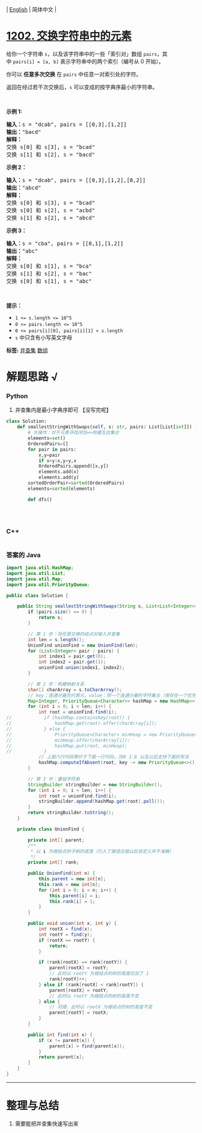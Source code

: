 | [English](README_EN.md) | 简体中文 |

# [1202. 交换字符串中的元素](https://leetcode-cn.com/problems/smallest-string-with-swaps)
<p>给你一个字符串&nbsp;<code>s</code>，以及该字符串中的一些「索引对」数组&nbsp;<code>pairs</code>，其中&nbsp;<code>pairs[i] =&nbsp;[a, b]</code>&nbsp;表示字符串中的两个索引（编号从 0 开始）。</p>

<p>你可以 <strong>任意多次交换</strong> 在&nbsp;<code>pairs</code>&nbsp;中任意一对索引处的字符。</p>

<p>返回在经过若干次交换后，<code>s</code>&nbsp;可以变成的按字典序最小的字符串。</p>

<p>&nbsp;</p>

<p><strong>示例 1:</strong></p>

<pre><strong>输入：</strong>s = &quot;dcab&quot;, pairs = [[0,3],[1,2]]
<strong>输出：</strong>&quot;bacd&quot;
<strong>解释：</strong> 
交换 s[0] 和 s[3], s = &quot;bcad&quot;
交换 s[1] 和 s[2], s = &quot;bacd&quot;
</pre>

<p><strong>示例 2：</strong></p>

<pre><strong>输入：</strong>s = &quot;dcab&quot;, pairs = [[0,3],[1,2],[0,2]]
<strong>输出：</strong>&quot;abcd&quot;
<strong>解释：</strong>
交换 s[0] 和 s[3], s = &quot;bcad&quot;
交换 s[0] 和 s[2], s = &quot;acbd&quot;
交换 s[1] 和 s[2], s = &quot;abcd&quot;</pre>

<p><strong>示例 3：</strong></p>

<pre><strong>输入：</strong>s = &quot;cba&quot;, pairs = [[0,1],[1,2]]
<strong>输出：</strong>&quot;abc&quot;
<strong>解释：</strong>
交换 s[0] 和 s[1], s = &quot;bca&quot;
交换 s[1] 和 s[2], s = &quot;bac&quot;
交换 s[0] 和 s[1], s = &quot;abc&quot;
</pre>

<p>&nbsp;</p>

<p><strong>提示：</strong></p>

<ul>
	<li><code>1 &lt;= s.length &lt;= 10^5</code></li>
	<li><code>0 &lt;= pairs.length &lt;= 10^5</code></li>
	<li><code>0 &lt;= pairs[i][0], pairs[i][1] &lt;&nbsp;s.length</code></li>
	<li><code>s</code>&nbsp;中只含有小写英文字母</li>
</ul>

**标签:**  [并查集](https://leetcode-cn.com/tag/union-find) [数组](https://leetcode-cn.com/tag/array) 
# 解题思路 √

### Python

1. 并查集内是最小字典序即可 【没写完呢】 

```python
class Solution:
    def smallestStringWithSwaps(self, s: str, pairs: List[List[int]]) -> str:
        # 大操作：对于元素寻找闭包=>构建互达集合
        elements=set()
        OrderedPairs=[]
        for pair in pairs:
            x,y=pair
            if x>y:x,y=y,x
            OrderedPairs.append([x,y])
            elements.add(x)
            elements.add(y)
        sortedOrderPair=sorted(OrderedPairs)
        elements=sorted(elements)

        def dfs()
        
        
```


```python

```

### C++

```cpp

```

### 答案的 Java

```java
import java.util.HashMap;
import java.util.List;
import java.util.Map;
import java.util.PriorityQueue;

public class Solution {

    public String smallestStringWithSwaps(String s, List<List<Integer>> pairs) {
        if (pairs.size() == 0) {
            return s;
        }

        // 第 1 步：将任意交换的结点对输入并查集
        int len = s.length();
        UnionFind unionFind = new UnionFind(len);
        for (List<Integer> pair : pairs) {
            int index1 = pair.get(0);
            int index2 = pair.get(1);
            unionFind.union(index1, index2);
        }

        // 第 2 步：构建映射关系
        char[] charArray = s.toCharArray();
        // key：连通分量的代表元，value：同一个连通分量的字符集合（保存在一个优先队列中）
        Map<Integer, PriorityQueue<Character>> hashMap = new HashMap<>(len);
        for (int i = 0; i < len; i++) {
            int root = unionFind.find(i);
//            if (hashMap.containsKey(root)) {
//                hashMap.get(root).offer(charArray[i]);
//            } else {
//                PriorityQueue<Character> minHeap = new PriorityQueue<>();
//                minHeap.offer(charArray[i]);
//                hashMap.put(root, minHeap);
//            }
            // 上面六行代码等价于下面一行代码，JDK 1.8 以及以后支持下面的写法
            hashMap.computeIfAbsent(root, key -> new PriorityQueue<>()).offer(charArray[i]);
        }

        // 第 3 步：重组字符串
        StringBuilder stringBuilder = new StringBuilder();
        for (int i = 0; i < len; i++) {
            int root = unionFind.find(i);
            stringBuilder.append(hashMap.get(root).poll());
        }
        return stringBuilder.toString();
    }

    private class UnionFind {

        private int[] parent;
        /**
         * 以 i 为根结点的子树的高度（引入了路径压缩以后该定义并不准确）
         */
        private int[] rank;

        public UnionFind(int n) {
            this.parent = new int[n];
            this.rank = new int[n];
            for (int i = 0; i < n; i++) {
                this.parent[i] = i;
                this.rank[i] = 1;
            }
        }

        public void union(int x, int y) {
            int rootX = find(x);
            int rootY = find(y);
            if (rootX == rootY) {
                return;
            }

            if (rank[rootX] == rank[rootY]) {
                parent[rootX] = rootY;
                // 此时以 rootY 为根结点的树的高度仅加了 1
                rank[rootY]++;
            } else if (rank[rootX] < rank[rootY]) {
                parent[rootX] = rootY;
                // 此时以 rootY 为根结点的树的高度不变
            } else {
                // 同理，此时以 rootX 为根结点的树的高度不变
                parent[rootY] = rootX;
            }
        }

        public int find(int x) {
            if (x != parent[x]) {
                parent[x] = find(parent[x]);
            }
            return parent[x];
        }
    }
}
```



---



# 整理与总结

1. 需要能把并查集快速写出来